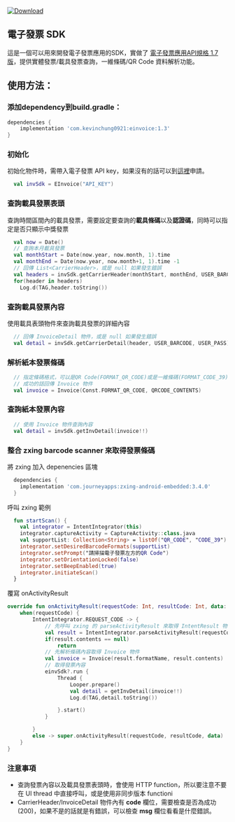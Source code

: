 [ ![Download](https://api.bintray.com/packages/kevinchung0921/Maven/einvoice_sdk/images/download.svg?version=1.3) ](https://bintray.com/kevinchung0921/Maven/einvoice_sdk/1.3/link)

## 電子發票 SDK
這是一個可以用來開發電子發票應用的SDK，實做了 [電子發票應用API規格 1.7 版](https://www.einvoice.nat.gov.tw/home/DownLoad?fileName=1510206773173_0.pdf)，提供實體發票/載具發票查詢，一維條碼/QR Code 資料解析功能。

## 使用方法：

### 添加dependency到build.gradle：

```groovy
dependencies {
    implementation 'com.kevinchung0921:einvoice:1.3'
}
```
### 初始化

初始化物件時，需帶入電子發票 API key，如果沒有的話可以到[這裡](https://www.einvoice.nat.gov.tw/APCONSUMER/BTC605W/)申請。
```kotlin
  val invSdk = EInvoice("API_KEY")
```


### 查詢載具發票表頭

查詢時間區間內的載具發票，需要設定要查詢的**載具條碼**以及**認證碼**，同時可以指定是否只顯示中獎發票

```kotlin
  val now = Date()
  // 查詢本月載具發票
  val monthStart = Date(now.year, now.month, 1).time
  val monthEnd = Date(now.year, now.month+1, 1).time -1
  // 回傳 List<CarrierHeader>，或是 null 如果發生錯誤
  val headers = invSdk.getCarrierHeader(monthStart, monthEnd, USER_BARCODE, USER_PASS, false)
  for(header in headers)
    Log.d(TAG,header.toString())
```

### 查詢載具發票內容
使用載具表頭物件來查詢載具發票的詳細內容
```kotlin
  // 回傳 InvoiceDetail 物件，或是 null 如果發生錯誤
  val detail = invSdk.getCarrierDetail(header, USER_BARCODE, USER_PASS)
```

### 解析紙本發票條碼
```kotlin
  // 指定條碼格式，可以是QR Code(FORMAT_QR_CODE)或是一維條碼(FORMAT_CODE_39)
  // 成功的話回傳 Invoice 物件
  val invoice = Invoice(Const.FORMAT_QR_CODE, QRCODE_CONTENTS)
```
### 查詢紙本發票內容

```kotlin
  // 使用 Invoice 物件查詢內容
  val detail = invSdk.getInvDetail(invoice!!)
```
### 整合 zxing barcode scanner 來取得發票條碼
將 zxing 加入 depenencies 區塊
```groovy
  dependencies {
    implementation 'com.journeyapps:zxing-android-embedded:3.4.0'
  }
```
呼叫 zxing 範例
```kotlin
  fun startScan() {
    val integrator = IntentIntegrator(this)
    integrator.captureActivity = CaptureActivity::class.java
    val supportList: Collection<String> = listOf("QR_CODE", "CODE_39")
    integrator.setDesiredBarcodeFormats(supportList)
    integrator.setPrompt("請掃描電子發票左方的QR Code")
    integrator.setOrientationLocked(false)
    integrator.setBeepEnabled(true)
    integrator.initiateScan()
  }
```
覆寫 onActivityResult
```kotlin
override fun onActivityResult(requestCode: Int, resultCode: Int, data: Intent?) {
    when(requestCode) {
        IntentIntegrator.REQUEST_CODE -> {
            // 先呼叫 zxing 的 parseActivityResult 來取得 IntentResult 物件
            val result = IntentIntegrator.parseActivityResult(requestCode, resultCode, data)
            if(result.contents == null)
                return
            // 先解析條碼內容取得 Invoice 物件    
            val invoice = Invoice(result.formatName, result.contents)
            // 取得發票內容
            einvSdk?.run {
                Thread {
                    Looper.prepare()
                    val detail = getInvDetail(invoice!!)
                    Log.d(TAG,detail.toString())

                }.start()
            }

        }
        else -> super.onActivityResult(requestCode, resultCode, data)
    }
}
```

### 注意事項
* 查詢發票內容以及載具發票表頭時，會使用 HTTP function，所以要注意不要在 UI thread 中直接呼叫，或是使用非同步版本 functioni
* CarrierHeader/InvoiceDetail 物件內有 **code** 欄位，需要檢查是否為成功(200)，如果不是的話就是有錯誤，可以檢查 **msg** 欄位看看是什麼錯誤。

